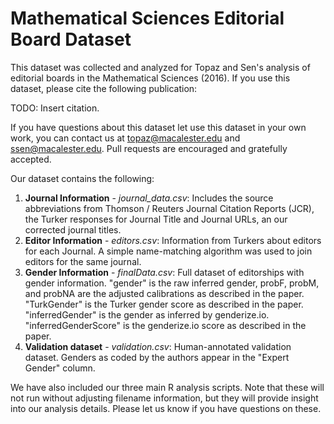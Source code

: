 # Mathematical Sciences Editorial Board Dataset

This dataset was collected and analyzed for Topaz and Sen's analysis of editorial boards in the Mathematical Sciences (2016).
If you use this dataset, please cite the following publication:

TODO: Insert citation.

If you have questions about this dataset let use this dataset in your own work, you can contact us at topaz@macalester.edu and ssen@macalester.edu. Pull requests are encouraged and gratefully accepted.

Our dataset contains the following:

1. **Journal Information** - *journal_data.csv*: Includes the source abbreviations from Thomson / Reuters Journal Citation Reports (JCR), the Turker responses for Journal Title and Journal URLs, an our corrected journal titles.
2. **Editor Information** - *editors.csv*: Information from Turkers about editors for each Journal. A simple name-matching algorithm was used to join editors for the same journal.
3. **Gender Information** - *finalData.csv*: Full dataset of editorships with gender information. "gender" is the raw inferred gender, probF, probM, and probNA are the adjusted calibrations as described in the paper. "TurkGender" is the Turker gender score as described in the paper. "inferredGender" is the gender as inferred by genderize.io. "inferredGenderScore" is the genderize.io score as described in the paper.
4. **Validation dataset** - *validation.csv*: Human-annotated validation dataset. Genders as coded by the authors appear in the "Expert Gender" column.

We have also included our three main R analysis scripts. Note that these will not run without adjusting filename information, but they will provide insight into our analysis details. Please let us know if you have questions on these.
